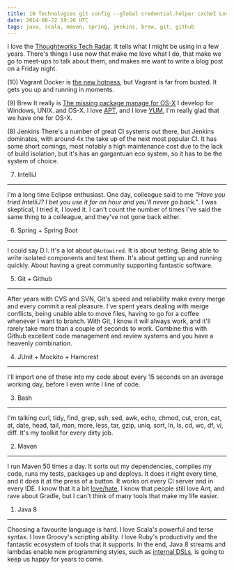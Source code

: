 ```yaml
---
title: 10 Technologies git config --global credential.helper cacheI Love
date: 2014-08-22 19:26 UTC
tags: java, scala, maven, spring, jenkins, brew, git, github
---
```

I love the [Thoughtworks Tech Radar](http://www.thoughtworks.com/radar).  It tells what I might be using in a few years. There's things I use now that make me love what I do, that make we go to meet-ups to talk about them, and makes me want to write a blog post on a Friday night.

(10) Vagrant
Docker is [the new hotness](https://www.youtube.com/watch?v=ha-uagjJQ9k), but Vagrant is far from busted. It gets you up and running in moments.

(9) Brew
It really is [The missing package manage for OS-X](http://brew.sh/) I develop for Windows, UNIX. and OS-X. I love [APT](http://en.wikipedia.org/wiki/Advanced_Packaging_Tool), and I love [YUM](http://en.wikipedia.org/wiki/Yellowdog_Updater,_Modified), I'm really glad that we have one for OS-X.

(8) Jenkins
There's a number of great CI systems out there, but Jenkins dominates, with around 4x the take up of the next most popular CI. It has some short comings, most notably a high maintenance cost due to the lack of build isolation, but it's has an gargantuan eco system, so it has to be the system of choice.

7. IntelliJ
---
I'm a long time Eclipse enthusiast. One day, colleague said to me _"Have you tried IntelliJ? I bet you use it for an hour and you'll never go back."_. I was skeptical, I tried it, I loved it. I can't count the number of times I've said the same thing to a colleague, and they've not gone back either.

6. Spring + Spring Boot
---
I could say D.I. It's a lot about `@Autowired`. It is about testing. Being able to write isolated components and test them. It's about getting up and running quickly. About having a great community supporting fantastic software.

5. Git + Github
---
After years with CVS and SVN, Git's speed and reliability make every merge and every commit a real pleasure. I've spent years dealing with merge conflicts, being unable able to move files, having to go for a coffee whenever I want to branch. With Git, I know it will always work, and it'll rarely take more than a couple of seconds to work. Combine this with Github excellent code management and review systems and you have a heavenly combination.

4. JUnit + Mockito + Hamcrest
---
I'll import one of these into my code about every 15 seconds on an average working day, before I even write I line of code.

3. Bash
---
I'm talking curl, tidy, find, grep, ssh, sed, awk, echo, chmod, cut, cron, cat, at, date, head, tail, man, more, less, tar, gzip, uniq, sort, ln, ls, cd, wc, df, vi, diff. It's my toolkit for every dirty job. 

2. Maven
---
I run Maven 50 times a day. It sorts out my dependencies, compiles my code, runs my tests, packages up and deploys. It does it right every time, and it does it at the press of a button. It works on every CI server and in every IDE. I know that it a bit [love/hate](https://www.youtube.com/watch?v=_MfV0yA7bck), I know that people still love Ant, and rave about Gradle, but I can't think of many tools that make my life easier.

1. Java 8
---
Choosing a favourite language is hard. I love Scala's powerful and terse syntax. I love Groovy's scripting ability. I love Ruby's productivity and the fantastic ecosystem of tools that it supports. In the end, Java 8 streams and lambdas enable new programming styles, such as [internal DSLs](http://richardwarburton.github.io/lambda-behave/), is going to keep us happy for years to come.
